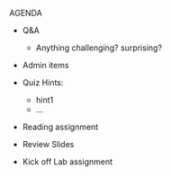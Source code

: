 AGENDA

- Q&A
  - Anything challenging? surprising?
  
- Admin items

- Quiz Hints:
  - hint1
  - ...
  
- Reading assignment

- Review Slides

- Kick off Lab assignment
